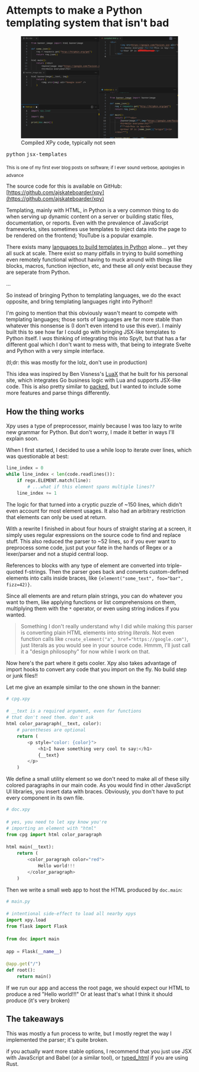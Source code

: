 # Attempts to make a Python templating system that isn't bad

<figure>
  <img src="./xpy.png" alt="Compiled XPy code, typically not seen" />
  <figcaption>Compiled XPy code, typically not seen</figcaption>
</figure>

<kbd>python</kbd> <kbd>jsx-templates</kbd>

<sub>This is one of my first ever blog posts on software; if I ever sound verbose, apologies in advance</sub>

The source code for this is available on GitHub: [https://github.com/ajskateboarder/xpy](https://github.com/ajskateboarder/xpy)

Templating, mainly with HTML, in Python is a very common thing to do when serving up dynamic content on a server or building static files, documentation, or reports. Even with the prevalence of JavaScript frameworks, sites sometimes use templates to inject data into the page to be rendered on the frontend; YouTube is a popular example.

There exists many [languages to build templates in Python](https://www.fullstackpython.com/template-engines.html) alone... yet they all suck at scale. There exist so many pitfalls in trying to build something even remotely functional without having to muck around with things like blocks, macros, function injection, etc, and these all *only* exist because they are seperate from Python.

...

So instead of bringing Python to templating languages, we do the exact opposite, and bring templating languages right into Python!!

I'm going to mention that this obviously wasn't meant to compete with templating languages; those sorts of languages are far more stable than whatever this nonsense is (I don't even intend to use this ever). I mainly built this to see how far I could go with bringing JSX-like templates to Python itself. I *was* thinking of integrating this into Spylt, but that has a far different goal which I don't want to mess with, that being to integrate Svelte and Python with a very simple interface.

(tl;dr: this was mostly for the lolz, don't use in production)

This idea was inspired by Ben Visness's [LuaX](https://bvisness.me/luax/) that he built for his personal site, which integrates Go business logic with Lua and supports JSX-like code. This is also pretty similar to [packed](https://github.com/michaeljones/packed), but I wanted to include some more features and parse things differently.

## How the thing works

Xpy uses a type of preprocessor, mainly because I was too lazy to write new grammar for Python. But don't worry, I made it better in ways I'll explain soon. 

When I first started, I decided to use a while loop to iterate over lines, which was questionable at best:

```py
line_index = 0
while line_index < len(code.readlines()):
    if regx.ELEMENT.match(line):
        # ...what if this element spans multiple lines??
    line_index += 1
```

The logic for that turned into a cryptic puzzle of ~150 lines, which didn't even account for most element usages. It also had an arbitrary restriction that elements can only be used at return.

With a rewrite I finished in about four hours of straight staring at a screen, it simply uses regular expressions on the source code to find and replace stuff. This also reduced the parser to ~52 lines, so if you ever want to preprocess some code, just put your fate in the hands of Regex or a lexer/parser and not a stupid central loop.

References to blocks with any type of element are converted into triple-quoted f-strings. Then the parser goes back and converts custom-defined elements into calls inside braces, like `{element("some_text", foo="bar", fizz=42)}`.

Since all elements are and return plain strings, you can do whatever you want to them, like applying functions or list comprehensions on them, multiplying them with the `*` operator, or even using string indices if you wanted.

> Something I don't really understand why I did while making this parser is converting plain HTML elements into string *literals*. Not even function calls like `create_element("a", href="https://google.com")`, just literals as you would see in your source code. Hmmm, I'll just call it a "design philosophy" for now while I work on that.

Now here's the part where it gets cooler. Xpy also takes advantage of import hooks to convert any code that you import on the fly. No build step or junk files!!

Let me give an example similar to the one shown in the banner:

```py
# cpg.xpy

# __text is a required argument, even for functions
# that don't need them. don't ask
html color_paragraph(__text, color):
    # parentheses are optional
    return (
        <p style="color: {color}">
            <h1>I have something very cool to say:</h1>
            {__text}
        </p>
    )
```

We define a small utility element so we don't need to make all of these silly colored paragraphs in our main code. As you would find in other JavaScript UI libraries, you insert data with braces. Obviously, you don't have to put every component in its own file.

```py
# doc.xpy

# yes, you need to let xpy know you're
# importing an element with "html"
from cpg import html color_paragraph

html main(__text):
    return (
        <color_paragraph color="red">
            Hello world!!!
        </color_paragraph>
    )
```

Then we write a small web app to host the HTML produced by `doc.main`:

```py
# main.py

# intentional side-effect to load all nearby xpys
import xpy.load
from flask import Flask

from doc import main

app = Flask(__name__)

@app.get("/")
def root():
    return main()
```

If we run our app and access the root page, we should expect our HTML to produce a red "Hello world!!!" Or at least that's what I think it should produce (it's very broken)

## The takeaways

This was mostly a fun process to write, but I mostly regret the way I implemented the parser; it's quite broken.

if you actually want more stable options, I recommend that you just use JSX with JavaScript and Babel (or a similar tool), or [typed_html](https://docs.rs/typed-html/latest/typed_html/) if you are using Rust.
